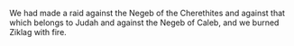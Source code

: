We had made a raid against the Negeb of the Cherethites and against that which belongs to Judah and against the Negeb of Caleb, and we burned Ziklag with fire.
